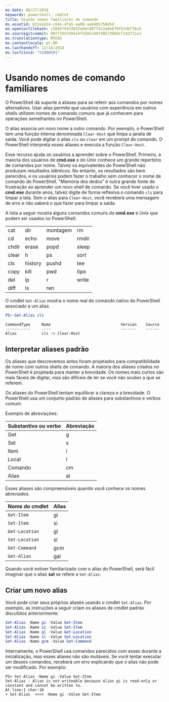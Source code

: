 ```yaml
---
ms.date: 08/27/2018
keywords: powershell, cmdlet
title: Usando nomes familiares de comando
ms.assetid: 021e2424-c64e-4fa5-aa98-aa6405758d5d
ms.openlocfilehash: c5665f64fd832eb9c807f413a8e879f63db7f8c6
ms.sourcegitcommit: 00ff76d7d9414fe585c04740b739b9cf14d711e1
ms.translationtype: MTE95
ms.contentlocale: pt-BR
ms.lasthandoff: 12/14/2018
ms.locfileid: "53400591"
---
```

# <a name="using-familiar-command-names"></a>Usando nomes de comando familiares

O PowerShell dá suporte a aliases para se referir aos comandos por nomes alternativos. Usar alias permite que usuários com experiência em outros shells utilizem nomes de comando comuns que já conhecem para operações semelhantes no PowerShell.

O alias associa um novo nome a outro comando. Por exemplo, o PowerShell tem uma função interna denominada `Clear-Host` que limpa a janela de saída. Você pode digitar o alias `cls` ou `clear` em um prompt de comando. O PowerShell interpreta esses aliases e executa a função `Clear-Host`.

Esse recurso ajuda os usuários a aprender sobre o PowerShell. Primeiro, a maioria dos usuários de **cmd.exe** e do Unix conhece um grande repertório de comandos por nome. Talvez os equivalentes do PowerShell não produzam resultados idênticos. No entanto, os resultados são bem parecidos, e os usuários podem fazer o trabalho sem conhecer o nome de comando do PowerShell. "Memória dos dedos" é outra grande fonte de frustração ao aprender um novo shell de comando. Se você tiver usado o **cmd.exe** durante anos, talvez digite de forma reflexiva o comando `cls` para limpar a tela. Sem o alias para `Clear-Host`, você receberá uma mensagem de erro e não saberá o que fazer para limpar a saída.

A lista a seguir mostra alguns comandos comuns do **cmd.exe** e Unix que podem ser usados no PowerShell:

|||||
|-|-|-|-|
|cat|dir|montagem|rm|
|cd|echo|move|rmdir|
|chdir|erase|popd|sleep|
|clear|h|ps|sort|
|cls|history|pushd|tee|
|copy|kill|pwd|tipo|
|del|lp|r|write|
|diff|ls|ren||

O cmdlet `Get-Alias` mostra o nome real do comando nativo do PowerShell associado a um alias.

```powershell
PS> Get-Alias cls
```

```Output
CommandType     Name                               Version    Source
-----------     ----                               -------    ------
Alias           cls -> Clear-Host
```

## <a name="interpreting-standard-aliases"></a>Interpretar aliases padrão

Os aliases que descrevemos antes foram projetados para compatibilidade de nome com outros shells de comando.
A maioria dos aliases criados no PowerShell é projetada para manter a brevidade. Os nomes mais curtos são mais fáceis de digitar, mas são difíceis de ler se você não souber a que se referem.

Os aliases do PowerShell tentam equilibrar a clareza e a brevidade. O PowerShell usa um conjunto padrão de aliases para substantivos e verbos comum.

Exemplo de abreviações:

| Substantivo ou verbo | Abreviação |
|--------------|--------------|
| Get          | g            |
| Set          | s            |
| Item         | i            |
| Local     | l            |
| Comando      | cm           |
| Alias        | al           |

Esses aliases são compreensíveis quando você conhece os nomes abreviados.

| Nome do cmdlet    | Alias |
|----------------|-------|
| `Get-Item `    | gi    |
| `Set-Item`     | si    |
| `Get-Location` | gl    |
| `Set-Location` | sl    |
| `Get-Command`  | gcm   |
| `Get-Alias`    | gal   |

Quando você estiver familiarizado com o alias do PowerShell, será fácil imaginar que o alias **sal** se refere a `Set-Alias`.

## <a name="creating-new-aliases"></a>Criar um novo alias

Você pode criar seus próprios aliases usando o cmdlet `Set-Alias`. Por exemplo, as instruções a seguir criam os aliases de cmdlet padrão discutidos anteriormente:

```powershell
Set-Alias -Name gi -Value Get-Item
Set-Alias -Name si -Value Set-Item
Set-Alias -Name gl -Value Get-Location
Set-Alias -Name sl -Value Set-Location
Set-Alias -Name gcm -Value Get-Command
```

Internamente, o PowerShell usa comandos parecidos com esses durante a inicialização, mas esses aliases não são mutáveis.
Se você tentar executar um desses comandos, receberá um erro explicando que o alias não pode ser modificado. Por exemplo:

```
PS> Set-Alias -Name gi -Value Get-Item
Set-Alias : Alias is not writeable because alias gi is read-only or constant and cannot be written to.
At line:1 char:10
+ Set-Alias  <<<< -Name gi -Value Get-Item
```